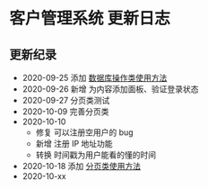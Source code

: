 # 客户管理系统 更新日志

## 更新纪录

- 2020\-09\-25 添加 [数据库操作类使用方法](database/README.md)
- 2020\-09\-26 新增 为内容添加面板、验证登录状态
- 2020\-09\-27 分页类测试
- 2020\-10\-09 完善分页类
- 2020\-10\-10
  - 修复 可以注册空用户的 bug
  - 新增 注册 IP 地址功能
  - 转换 时间戳为用户能看的懂的时间
- 2020\-10\-18 添加 [分页类使用方法](page/README.md)
- 2020\-10\-xx
